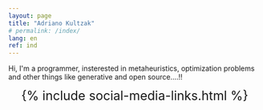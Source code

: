 ```yaml
---
layout: page
title: "Adriano Kultzak"
# permalink: /index/
lang: en
ref: ind
---
```


Hi, I'm a programmer, insterested in metaheuristics, optimization problems and other things like generative and open source....!!

<div class="divider"></div>


<!-- <a href="{{ site.data.social-media.email.href }}{{ site.data.social-media.email.id }}" title="Email me">Click here to send me an email!</a> -->

<center style="font-size: 25px !important">{% include social-media-links.html %}</center>


<!-- This is the base Jekyll theme. You can find out more info about customizing your Jekyll theme, as well as basic Jekyll usage documentation at [jekyllrb.com](https://jekyllrb.com/)

You can find the source code for Minima at GitHub:
[jekyll][jekyll-organization] /
[minima](https://github.com/jekyll/minima)

You can find the source code for Jekyll at GitHub:
[jekyll][jekyll-organization] /
[jekyll](https://github.com/jekyll/jekyll) -->


[jekyll-organization]: https://github.com/jekyll
